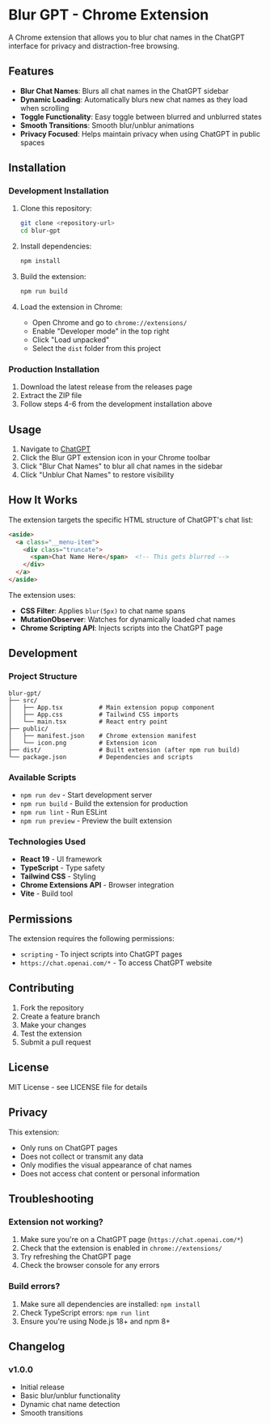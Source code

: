 # Blur GPT - Chrome Extension

A Chrome extension that allows you to blur chat names in the ChatGPT interface for privacy and distraction-free browsing.

## Features

- **Blur Chat Names**: Blurs all chat names in the ChatGPT sidebar
- **Dynamic Loading**: Automatically blurs new chat names as they load when scrolling
- **Toggle Functionality**: Easy toggle between blurred and unblurred states
- **Smooth Transitions**: Smooth blur/unblur animations
- **Privacy Focused**: Helps maintain privacy when using ChatGPT in public spaces

## Installation

### Development Installation

1. Clone this repository:
   ```bash
   git clone <repository-url>
   cd blur-gpt
   ```

2. Install dependencies:
   ```bash
   npm install
   ```

3. Build the extension:
   ```bash
   npm run build
   ```

4. Load the extension in Chrome:
   - Open Chrome and go to `chrome://extensions/`
   - Enable "Developer mode" in the top right
   - Click "Load unpacked"
   - Select the `dist` folder from this project

### Production Installation

1. Download the latest release from the releases page
2. Extract the ZIP file
3. Follow steps 4-6 from the development installation above

## Usage

1. Navigate to [ChatGPT](https://chat.openai.com/)
2. Click the Blur GPT extension icon in your Chrome toolbar
3. Click "Blur Chat Names" to blur all chat names in the sidebar
4. Click "Unblur Chat Names" to restore visibility

## How It Works

The extension targets the specific HTML structure of ChatGPT's chat list:

```html
<aside>
  <a class="__menu-item">
    <div class="truncate">
      <span>Chat Name Here</span>  <!-- This gets blurred -->
    </div>
  </a>
</aside>
```

The extension uses:
- **CSS Filter**: Applies `blur(5px)` to chat name spans
- **MutationObserver**: Watches for dynamically loaded chat names
- **Chrome Scripting API**: Injects scripts into the ChatGPT page

## Development

### Project Structure

```
blur-gpt/
├── src/
│   ├── App.tsx          # Main extension popup component
│   ├── App.css          # Tailwind CSS imports
│   └── main.tsx         # React entry point
├── public/
│   ├── manifest.json    # Chrome extension manifest
│   └── icon.png         # Extension icon
├── dist/                # Built extension (after npm run build)
└── package.json         # Dependencies and scripts
```

### Available Scripts

- `npm run dev` - Start development server
- `npm run build` - Build the extension for production
- `npm run lint` - Run ESLint
- `npm run preview` - Preview the built extension

### Technologies Used

- **React 19** - UI framework
- **TypeScript** - Type safety
- **Tailwind CSS** - Styling
- **Chrome Extensions API** - Browser integration
- **Vite** - Build tool

## Permissions

The extension requires the following permissions:

- `scripting` - To inject scripts into ChatGPT pages
- `https://chat.openai.com/*` - To access ChatGPT website

## Contributing

1. Fork the repository
2. Create a feature branch
3. Make your changes
4. Test the extension
5. Submit a pull request

## License

MIT License - see LICENSE file for details

## Privacy

This extension:
- Only runs on ChatGPT pages
- Does not collect or transmit any data
- Only modifies the visual appearance of chat names
- Does not access chat content or personal information

## Troubleshooting

### Extension not working?
1. Make sure you're on a ChatGPT page (`https://chat.openai.com/*`)
2. Check that the extension is enabled in `chrome://extensions/`
3. Try refreshing the ChatGPT page
4. Check the browser console for any errors

### Build errors?
1. Make sure all dependencies are installed: `npm install`
2. Check TypeScript errors: `npm run lint`
3. Ensure you're using Node.js 18+ and npm 8+

## Changelog

### v1.0.0
- Initial release
- Basic blur/unblur functionality
- Dynamic chat name detection
- Smooth transitions
